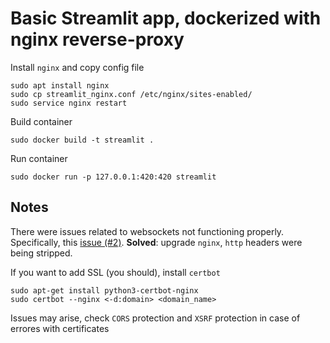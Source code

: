 # Basic Streamlit app, dockerized with nginx reverse-proxy

Install `nginx` and copy config file
```
sudo apt install nginx
sudo cp streamlit_nginx.conf /etc/nginx/sites-enabled/
sudo service nginx restart
```

Build container
```
sudo docker build -t streamlit .
```

Run container
```
sudo docker run -p 127.0.0.1:420:420 streamlit
```

## Notes
There were issues related to websockets not functioning properly. Specifically, this [issue (#2)](https://docs.streamlit.io/knowledge-base/deploy/remote-start). **Solved**: upgrade `nginx`, `http` headers were being stripped.

If you want to add SSL (you should), install `certbot`
```
sudo apt-get install python3-certbot-nginx
sudo certbot --nginx <-d:domain> <domain_name> 
```  
Issues may arise, check `CORS` protection and `XSRF` protection in case of errores with certificates
